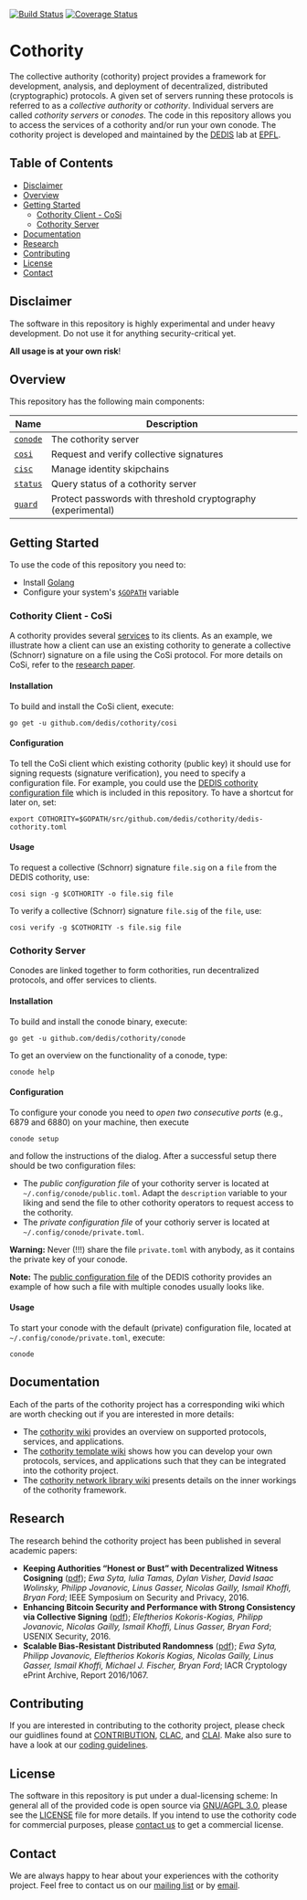 [![Build Status](https://travis-ci.org/dedis/cothority.svg?branch=master)](https://travis-ci.org/dedis/cothority)
[![Coverage Status](https://coveralls.io/repos/github/dedis/cothority/badge.svg)](https://coveralls.io/github/dedis/cothority)


# Cothority

The collective authority (cothority) project provides a framework for development, analysis, and deployment of decentralized, distributed (cryptographic) protocols. A given set of servers running these protocols is referred to as a *collective authority* or *cothority*. Individual servers are called *cothority servers* or *conodes*. The code in this repository allows you to access the services of a cothority and/or run your own conode. The cothority project is developed and maintained by the [DEDIS](http://dedis.epfl.ch) lab at [EPFL](https://epfl.ch). 

## Table of Contents

- [Disclaimer](https://github.com/dedis/cothority#disclaimer)
- [Overview](https://github.com/dedis/cothority#overview)
- [Getting Started](https://github.com/dedis/cothority#getting-started)
	- [Cothority Client - CoSi](https://github.com/dedis/cothority#cothority-client---cosi)
	- [Cothority Server](https://github.com/dedis/cothority#cothority-server) 
- [Documentation](https://github.com/dedis/cothority#documentation)
- [Research](https://github.com/dedis/cothority#research)
- [Contributing](https://github.com/dedis/cothority#contributing)
- [License](https://github.com/dedis/cothority#license)
- [Contact](https://github.com/dedis/cothority#contact)

## Disclaimer 

The software in this repository is highly experimental and under heavy development. Do not use it for anything security-critical yet.

**All usage is at your own risk**!

## Overview

This repository has the following main components:

Name | Description
-----| ------------
[`conode`](https://github.com/dedis/cothority/tree/master/conode) | The cothority server
[`cosi`](https://github.com/dedis/cothority/tree/master/cosi) | Request and verify collective signatures
[`cisc`](https://github.com/dedis/cothority/tree/master/cisc) | Manage identity skipchains
[`status`](https://github.com/dedis/cothority/tree/master/status) | Query status of a cothority server
[`guard`](https://github.com/dedis/cothority/tree/master/guard) | Protect passwords with threshold cryptography (experimental)

## Getting Started

To use the code of this repository you need to:

-  Install [Golang](https://golang.org/doc/install)
-  Configure your system's [`$GOPATH`](https://golang.org/doc/code.html#GOPATH) variable

### Cothority Client - CoSi

A cothority provides several [services](https://github.com/dedis/cothority/wiki/Apps) to its clients. As an example, we illustrate how a client can use an existing cothority to generate a collective (Schnorr) signature on a file using the CoSi protocol. For more details on CoSi, refer to the [research paper](https://arxiv.org/pdf/1503.08768.pdf).

#### Installation

To build and install the CoSi client, execute:

```
go get -u github.com/dedis/cothority/cosi
```

#### Configuration

To tell the CoSi client which existing cothority (public key) it should use for signing requests (signature verification), you need to specify a configuration file. For example, you could use the [DEDIS cothority configuration file](https://github.com/dedis/cothority/blob/master/dedis-cothority.toml) which is included in this repository. To have a shortcut for later on, set:

```
export COTHORITY=$GOPATH/src/github.com/dedis/cothority/dedis-cothority.toml 
```

#### Usage

To request a collective (Schnorr) signature `file.sig` on a `file` from the DEDIS cothority, use:

```
cosi sign -g $COTHORITY -o file.sig file
```

To verify a collective (Schnorr) signature `file.sig` of the `file`, use:

```
cosi verify -g $COTHORITY -s file.sig file
```

### Cothority Server

Conodes are linked together to form cothorities, run decentralized protocols, and offer services to clients.

#### Installation

To build and install the conode binary, execute:

```
go get -u github.com/dedis/cothority/conode
```

To get an overview on the functionality of a conode, type:

```
conode help
```

#### Configuration

To configure your conode you need to *open two consecutive ports* (e.g., 6879 and 6880) on your machine, then execute

```
conode setup
```

and follow the instructions of the dialog. After a successful setup there should be two configuration files:

- The *public configuration file* of your cothority server is located at `~/.config/conode/public.toml`. Adapt the `description` variable to your liking and send the file to other cothority operators to request access to the cothority. 
- The *private configuration file* of your cothoriy server is located at `~/.config/conode/private.toml`.

**Warning:** Never (!!!) share the file `private.toml` with anybody, as it contains the private key of your conode.

**Note:** The [public configuration file](https://github.com/dedis/cothority/blob/master/dedis-cothority.toml) of the DEDIS cothority provides an example of how such a file with multiple conodes usually looks like.

#### Usage

To start your conode with the default (private) configuration file, located at `~/.config/conode/private.toml`, execute:

```
conode
```

## Documentation

Each of the parts of the cothority project has a corresponding wiki which are worth checking out if you are interested in more details:

- The [cothority wiki](https://github.com/dedis/cothority/wiki) provides an overview on supported protocols, services, and applications.
- The [cothority template wiki](https://github.com/dedis/cothority_template/wiki) shows how you can develop your own protocols, services, and applications such that they can be integrated into the cothority project.
- The [cothority network library wiki](https://github.com/dedis/onet/wiki) presents details on the inner workings of the cothority framework.

## Research

The research behind the cothority project has been published in several academic papers:

- **Keeping Authorities “Honest or Bust” with Decentralized Witness Cosigning** ([pdf](http://arxiv.org/pdf/1503.08768.pdf)); *Ewa Syta, Iulia Tamas, Dylan Visher, David Isaac Wolinsky, Philipp Jovanovic, Linus Gasser, Nicolas Gailly, Ismail Khoffi, Bryan Ford*; IEEE Symposium on Security and Privacy, 2016. 
- **Enhancing Bitcoin Security and Performance with Strong Consistency via Collective Signing** ([pdf](https://www.usenix.org/system/files/conference/usenixsecurity16/sec16_paper_kokoris-kogias.pdf)); *Eleftherios Kokoris-Kogias, Philipp Jovanovic, Nicolas Gailly, Ismail Khoffi, Linus Gasser, Bryan Ford*; USENIX Security, 2016.
- **Scalable Bias-Resistant Distributed Randomness** ([pdf](https://eprint.iacr.org/2016/1067.pdf)); *Ewa Syta, Philipp Jovanovic, Eleftherios Kokoris Kogias, Nicolas Gailly, Linus Gasser, Ismail Khoffi, Michael J. Fischer, Bryan Ford*; IACR Cryptology ePrint Archive, Report 2016/1067.

## Contributing

If you are interested in contributing to the cothority project, please check our guidlines found at [CONTRIBUTION](https://github.com/dedis/cothority/blob/master/CONTRIBUTION), [CLAC](https://github.com/dedis/cothority/blob/master/CLAC), and [CLAI](https://github.com/dedis/cothority/blob/master/CLAI). Make also sure to have a look at our [coding guidelines](https://github.com/dedis/Coding).

## License

The software in this repository is put under a dual-licensing scheme: In general all of the provided code is open source via [GNU/AGPL 3.0](https://www.gnu.org/licenses/agpl-3.0.en.html), please see the [LICENSE](https://github.com/dedis/cothority/blob/master/LICENSE.AGPL) file for more details. If you intend to use the cothority code for commercial purposes, please [contact us](mailto:contact.dedis@epfl.ch) to get a commercial license.


## Contact

We are always happy to hear about your experiences with the cothority project. Feel free to contact us on our [mailing list](https://groups.google.com/forum/#!forum/cothority) or by [email](mailto:contact.dedis@epfl.ch).

